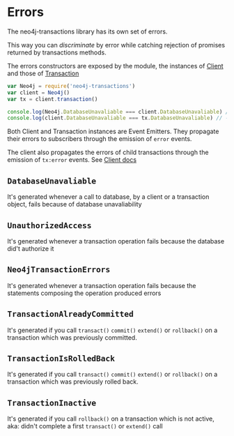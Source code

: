 # Errors

The neo4j-transactions library has its own set of errors.

This way you can *discriminate* by error while catching rejection of promises returned by transactions methods.

The errors constructors are exposed by the module, the instances of [Client](client.md) and those of [Transaction](transaction.md)
```javascript
var Neo4j = require('neo4j-transactions')
var client = Neo4j()
var tx = client.transaction()

console.log(Neo4j.DatabaseUnavaliable === client.DatabaseUnavaliable) // -> true
console.log(client.DatabaseUnavaliable === tx.DatabaseUnavaliable) // -> true
```

Both Client and Transaction instances are Event Emitters.
They propagate their errors to subscribers through the emission of `error` events.

The client also propagates the errors of child transactions through the emission of `tx:error` events. See [Client docs](client.md)

## `DatabaseUnavaliable`
It's generated whenever a call to database, by a client or a transaction object, fails because of database unavaliability

## `UnauthorizedAccess`
It's generated whenever a transaction operation fails because the database did't authorize it

## `Neo4jTransactionErrors`
It's generated whenever a transaction operation fails because the statements composing the operation produced errors

## `TransactionAlreadyCommitted`
It's generated if you call `transact()` `commit()` `extend()` or `rollback()` on a transaction which was previously committed.

## `TransactionIsRolledBack`
It's generated if you call `transact()` `commit()` `extend()` or `rollback()` on a transaction which was previously rolled back.

## `TransactionInactive`
It's generated if you call `rollback()` on a transaction which is not active, aka: didn't complete a first `transact()` or `extend()` call